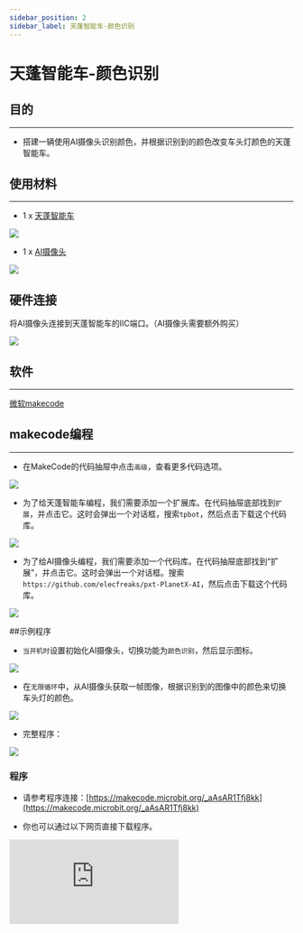 ```yaml
---
sidebar_position: 2
sidebar_label: 天蓬智能车-颜色识别
---
```


# 天蓬智能车-颜色识别

## 目的
---
- 搭建一辆使用AI摄像头识别颜色，并根据识别到的颜色改变车头灯颜色的天蓬智能车。

## 使用材料
---

- 1 x [天蓬智能车](https://item.taobao.com/item.htm?spm=a1z10.5-c-s.w4002-18602834185.41.68d15ccfBFHNPy&id=618758535761)

![](./images/TPBot_tianpeng_case_20_01.png)

- 1 x  [AI摄像头](https://item.taobao.com/item.htm?spm=a1z10.1-c-s.w5003-22951491260.9.196458b3TgHzio&ft=t&id=632538261754&scene=taobao_shop)

![](./images/TPBot_tianpeng_case_20_02.png)





## 硬件连接

将AI摄像头连接到天蓬智能车的IIC端口。（AI摄像头需要额外购买）

![](./images/TPBot_tianpeng_case_20_03.png)

## 软件
---
[微软makecode](https://makecode.microbit.org/#)


## makecode编程
---


- 在MakeCode的代码抽屉中点击`高级`，查看更多代码选项。

![](./images/TPBot_tianpeng_case_20_04.png)

- 为了给天蓬智能车编程，我们需要添加一个扩展库。在代码抽屉底部找到`扩展`，并点击它。这时会弹出一个对话框，搜索`tpbot`，然后点击下载这个代码库。

![](./images/TPBot_tianpeng_case_20_05.png)

- 为了给AI摄像头编程，我们需要添加一个代码库。在代码抽屉底部找到“扩展”，并点击它。这时会弹出一个对话框。搜索 `https://github.com/elecfreaks/pxt-PlanetX-AI`，然后点击下载这个代码库。

![](./images/TPBot_tianpeng_case_20_06.png)



##示例程序

- `当开机时`设置初始化AI摄像头，切换功能为`颜色识别`，然后显示图标。

![](./images/TPBot_tianpeng_case_21_07.png)

- 在`无限循环`中，从AI摄像头获取一帧图像，根据识别到的图像中的颜色来切换车头灯的颜色。

![](./images/TPBot_tianpeng_case_21_08.png)

- 完整程序：

![](./images/TPBot_tianpeng_case_21_09.png)



### 程序
- 请参考程序连接：[https://makecode.microbit.org/_aAsAR1Tfj8kk](https://makecode.microbit.org/_aAsAR1Tfj8kk)

- 你也可以通过以下网页直接下载程序。

<div
    style={{
        position: 'relative',
        paddingBottom: '60%',
        overflow: 'hidden',
    }}
>
    <iframe
        src="https://makecode.microbit.org/_aAsAR1Tfj8kk"
        frameborder="0"
        sandbox="allow-popups allow-forms allow-scripts allow-same-origin"
        style={{
            position: 'absolute',
            width: '100%',
            height: '100%',
        }}
    />
</div>
--
---


## python编程
---
添加天蓬智能车软件库：[https://www.elecfreaks.com/learn-cn/microbitKit/TPbot_tianpeng/TPbot-python.html](https://www.elecfreaks.com/learn-cn/microbitKit/TPbot_tianpeng/TPbot-python.html)
添加AI摄像头软件库：[https://www.elecfreaks.com/learn-cn/microbitplanetX/ai/Plant-X-EF05035-python.html](https://www.elecfreaks.com/learn-cn/microbitplanetX/ai/Plant-X-EF05035-python.html)

### 程序

```
from microbit import *
from AILens import *
from TPBot import *

tp = TPBOT()
ai = AILENS()
# 设置摄像头功能为颜色识别
ai.switch_function(Color)
tp.set_motors_speed(40,40)
while True:
    # 从摄像头获取一帧
    ai.get_image()
    if (ai.get_color_type() == "Blue"):
        tp.set_car_light(0, 0, 255)
        tp.set_car_light(0, 0, 255)
    if (ai.get_color_type() == "Red"):
        tp.set_car_light(255, 0, 0)
        tp.set_car_light(255, 0, 0)
    if (ai.get_color_type() == "Green"):
        tp.set_car_light(0, 255, 0)
        tp.set_car_light(0, 255, 0)
    if (ai.get_color_type() == "Yellow"):
        tp.set_car_light(255, 255, 0)
        tp.set_car_light(255, 255, 0)
```


---
## 结论
---
天蓬智能车向前行驶，
当摄像头识别到蓝色卡片时，车头灯亮蓝色，
当摄像头识别到红色卡片时，车头灯亮红色，
当摄像头识别到绿色卡片时，车头灯亮绿色，
当摄像头识别到黄色卡片时，车头灯亮黄色。


## 思考
---


## 常见问题
---
Q:使用案例中的代码发现小车不能正常运行？
A:电池电量不足，增大程序中的小车速度参数的数值或者更换电池，并测试。
Q:使用案例中的代码发现AI摄像头突然无法初始化进入功能选择界面？
A:电池电量不足，请更换新电池，并测试。

## 相关阅读
---

